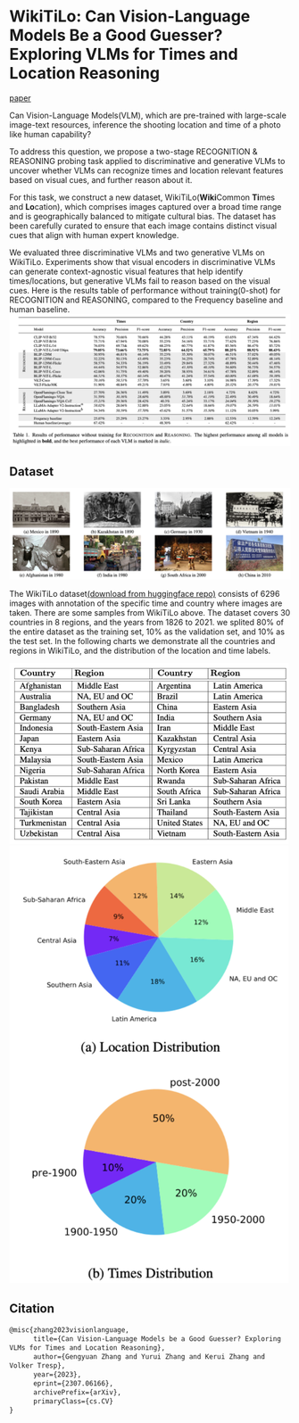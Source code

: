 # WikiTiLo: Can Vision-Language Models Be a Good Guesser? Exploring VLMs for Times and Location Reasoning 

[paper](https://arxiv.org/abs/2307.06166)

Can Vision-Language Models(VLM), which are pre-trained with large-scale image-text resources, inference the shooting location and time of a photo like human capability?

To address this question, we propose a two-stage RECOGNITION & REASONING probing task applied to discriminative and generative VLMs to uncover whether VLMs can recognize times and location relevant features based on visual cues, and further reason about it.

For this task, we construct a new dataset, WikiTiLo(**Wiki**Common **Ti**mes and **Lo**cation), which comprises images captured over a broad time range and is geographically balanced to mitigate cultural bias. The dataset has been carefully curated to ensure that each image contains distinct visual cues that align with human expert knowledge.

We evaluated three discriminative VLMs and two generative VLMs on WikiTiLo. Experiments show that visual encoders in discriminative VLMs can generate context-agnostic visual features that help identify times/locations, but generative VLMs fail to reason based on the visual cues. Here is the results table of performance without training(0-shot) for RECOGNITION and REASONING, compared to the Frequency baseline and human baseline.
![image](https://github.com/gengyuanmax/WikiTiLo/blob/main/images/results.png)

## Dataset
![image](https://github.com/gengyuanmax/WikiTiLo/blob/main/images/samples.png)

The WikiTiLo dataset[(download from huggingface repo)](https://huggingface.co/datasets/gengyuanmax/WikiTiLo/tree/main) consists of 6296 images with annotation of the specific time and country where images are taken. There are some samples from WikiTiLo above. The dataset covers 30 countries in 8 regions, and the years from 1826 to 2021. we splited 80% of the entire dataset as the training set, 10% as the validation set, and 10% as the test set. In the following charts we demonstrate all the countries and regions in WikiTiLo, and the distribution of the location and time labels.

<img src="https://github.com/gengyuanmax/WikiTiLo/blob/main/images/countries.png" width="500px">
<img src="https://github.com/gengyuanmax/WikiTiLo/blob/main/images/distribution.png" width="500px">


## Citation
```
@misc{zhang2023visionlanguage,
      title={Can Vision-Language Models be a Good Guesser? Exploring VLMs for Times and Location Reasoning}, 
      author={Gengyuan Zhang and Yurui Zhang and Kerui Zhang and Volker Tresp},
      year={2023},
      eprint={2307.06166},
      archivePrefix={arXiv},
      primaryClass={cs.CV}
}
```
